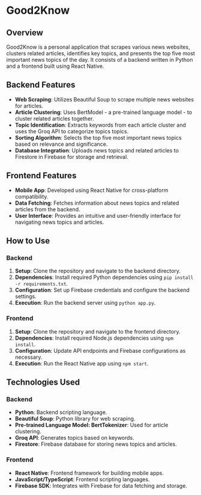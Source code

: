 # Good2Know

## Overview

Good2Know is a personal application that scrapes various news websites, clusters related articles, identifies key topics, and presents the top five most important news topics of the day. It consists of a backend written in Python and a frontend built using React Native.

## Backend Features

- **Web Scraping**: Utilizes Beautiful Soup to scrape multiple news websites for articles.
- **Article Clustering**: Uses BertModel - a pre-trained language model - to cluster related articles together.
- **Topic Identification**: Extracts keywords from each article cluster and uses the Groq API to categorize topics topics.
- **Sorting Algorithm**: Selects the top five most important news topics based on relevance and significance.
- **Database Integration**: Uploads news topics and related articles to Firestore in Firebase for storage and retrieval.

## Frontend Features

- **Mobile App**: Developed using React Native for cross-platform compatibility.
- **Data Fetching**: Fetches information about news topics and related articles from the backend.
- **User Interface**: Provides an intuitive and user-friendly interface for navigating news topics and articles.

## How to Use

### Backend

1. **Setup**: Clone the repository and navigate to the backend directory.
2. **Dependencies**: Install required Python dependencies using `pip install -r requirements.txt`.
3. **Configuration**: Set up Firebase credentials and configure the backend settings.
4. **Execution**: Run the backend server using `python app.py`.

### Frontend

1. **Setup**: Clone the repository and navigate to the frontend directory.
2. **Dependencies**: Install required Node.js dependencies using `npm install`.
3. **Configuration**: Update API endpoints and Firebase configurations as necessary.
4. **Execution**: Run the React Native app using `npm start`.

## Technologies Used

### Backend

- **Python**: Backend scripting language.
- **Beautiful Soup**: Python library for web scraping.
- **Pre-trained Language Model: BertTokenizer**: Used for article clustering.
- **Groq API**: Generates topics based on keywords.
- **Firestore**: Firebase database for storing news topics and articles.

### Frontend

- **React Native**: Frontend framework for building mobile apps.
- **JavaScript/TypeScript**: Frontend scripting languages.
- **Firebase SDK**: Integrates with Firebase for data fetching and storage.
